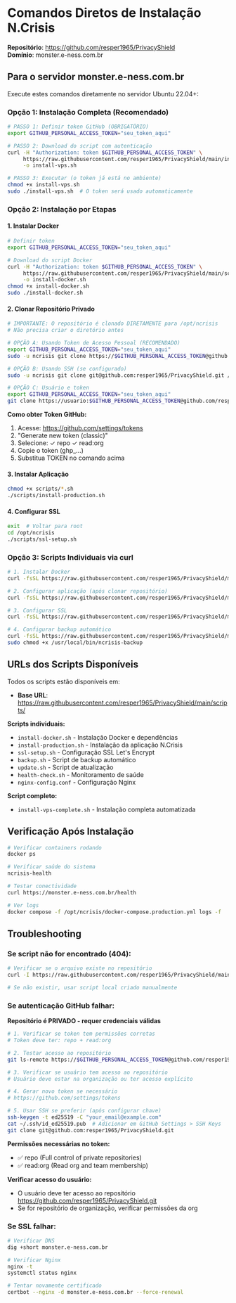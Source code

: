 # Comandos Diretos de Instalação N.Crisis

**Repositório**: https://github.com/resper1965/PrivacyShield  
**Domínio**: monster.e-ness.com.br

## Para o servidor monster.e-ness.com.br

Execute estes comandos diretamente no servidor Ubuntu 22.04+:

### Opção 1: Instalação Completa (Recomendado)
```bash
# PASSO 1: Definir token GitHub (OBRIGATÓRIO)
export GITHUB_PERSONAL_ACCESS_TOKEN="seu_token_aqui"

# PASSO 2: Download do script com autenticação
curl -H "Authorization: token $GITHUB_PERSONAL_ACCESS_TOKEN" \
     https://raw.githubusercontent.com/resper1965/PrivacyShield/main/install-vps-complete.sh \
     -o install-vps.sh

# PASSO 3: Executar (o token já está no ambiente)
chmod +x install-vps.sh
sudo ./install-vps.sh  # O token será usado automaticamente
```

### Opção 2: Instalação por Etapas

#### 1. Instalar Docker
```bash
# Definir token
export GITHUB_PERSONAL_ACCESS_TOKEN="seu_token_aqui"

# Download do script Docker
curl -H "Authorization: token $GITHUB_PERSONAL_ACCESS_TOKEN" \
     https://raw.githubusercontent.com/resper1965/PrivacyShield/main/scripts/install-docker.sh \
     -o install-docker.sh
chmod +x install-docker.sh
sudo ./install-docker.sh
```

#### 2. Clonar Repositório Privado
```bash
# IMPORTANTE: O repositório é clonado DIRETAMENTE para /opt/ncrisis
# Não precisa criar o diretório antes

# OPÇÃO A: Usando Token de Acesso Pessoal (RECOMENDADO)
export GITHUB_PERSONAL_ACCESS_TOKEN="seu_token_aqui"
sudo -u ncrisis git clone https://$GITHUB_PERSONAL_ACCESS_TOKEN@github.com/resper1965/PrivacyShield.git /opt/ncrisis

# OPÇÃO B: Usando SSH (se configurado)
sudo -u ncrisis git clone git@github.com:resper1965/PrivacyShield.git /opt/ncrisis

# OPÇÃO C: Usuário e token
export GITHUB_PERSONAL_ACCESS_TOKEN="seu_token_aqui"
git clone https://usuario:$GITHUB_PERSONAL_ACCESS_TOKEN@github.com/resper1965/PrivacyShield.git .
```

**Como obter Token GitHub:**
1. Acesse: https://github.com/settings/tokens
2. "Generate new token (classic)"
3. Selecione: ✓ repo ✓ read:org
4. Copie o token (ghp_...)
5. Substitua TOKEN no comando acima

#### 3. Instalar Aplicação
```bash
chmod +x scripts/*.sh
./scripts/install-production.sh
```

#### 4. Configurar SSL
```bash
exit  # Voltar para root
cd /opt/ncrisis
./scripts/ssl-setup.sh
```

### Opção 3: Scripts Individuais via curl

```bash
# 1. Instalar Docker
curl -fsSL https://raw.githubusercontent.com/resper1965/PrivacyShield/main/scripts/install-docker.sh | sudo bash

# 2. Configurar aplicação (após clonar repositório)
curl -fsSL https://raw.githubusercontent.com/resper1965/PrivacyShield/main/scripts/install-production.sh | sudo -u ncrisis bash

# 3. Configurar SSL
curl -fsSL https://raw.githubusercontent.com/resper1965/PrivacyShield/main/scripts/ssl-setup.sh | sudo bash

# 4. Configurar backup automático
curl -fsSL https://raw.githubusercontent.com/resper1965/PrivacyShield/main/scripts/backup.sh -o /usr/local/bin/ncrisis-backup
sudo chmod +x /usr/local/bin/ncrisis-backup
```

## URLs dos Scripts Disponíveis

Todos os scripts estão disponíveis em:
- **Base URL**: https://raw.githubusercontent.com/resper1965/PrivacyShield/main/scripts/

**Scripts individuais:**
- `install-docker.sh` - Instalação Docker e dependências
- `install-production.sh` - Instalação da aplicação N.Crisis
- `ssl-setup.sh` - Configuração SSL Let's Encrypt
- `backup.sh` - Script de backup automático
- `update.sh` - Script de atualização
- `health-check.sh` - Monitoramento de saúde
- `nginx-config.conf` - Configuração Nginx

**Script completo:**
- `install-vps-complete.sh` - Instalação completa automatizada

## Verificação Após Instalação

```bash
# Verificar containers rodando
docker ps

# Verificar saúde do sistema
ncrisis-health

# Testar conectividade
curl https://monster.e-ness.com.br/health

# Ver logs
docker compose -f /opt/ncrisis/docker-compose.production.yml logs -f
```

## Troubleshooting

### Se script não for encontrado (404):
```bash
# Verificar se o arquivo existe no repositório
curl -I https://raw.githubusercontent.com/resper1965/PrivacyShield/main/scripts/install-docker.sh

# Se não existir, usar script local criado manualmente
```

### Se autenticação GitHub falhar:

**Repositório é PRIVADO - requer credenciais válidas**

```bash
# 1. Verificar se token tem permissões corretas
# Token deve ter: repo + read:org

# 2. Testar acesso ao repositório
git ls-remote https://$GITHUB_PERSONAL_ACCESS_TOKEN@github.com/resper1965/PrivacyShield.git

# 3. Verificar se usuário tem acesso ao repositório
# Usuário deve estar na organização ou ter acesso explícito

# 4. Gerar novo token se necessário
# https://github.com/settings/tokens

# 5. Usar SSH se preferir (após configurar chave)
ssh-keygen -t ed25519 -C "your_email@example.com"
cat ~/.ssh/id_ed25519.pub  # Adicionar em GitHub Settings > SSH Keys
git clone git@github.com:resper1965/PrivacyShield.git
```

**Permissões necessárias no token:**
- ✅ repo (Full control of private repositories)
- ✅ read:org (Read org and team membership)

**Verificar acesso do usuário:**
- O usuário deve ter acesso ao repositório https://github.com/resper1965/PrivacyShield.git
- Se for repositório de organização, verificar permissões da org

### Se SSL falhar:
```bash
# Verificar DNS
dig +short monster.e-ness.com.br

# Verificar Nginx
nginx -t
systemctl status nginx

# Tentar novamente certificado
certbot --nginx -d monster.e-ness.com.br --force-renewal
```